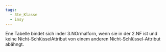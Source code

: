 ```yaml
---
tags:
  - 3te_Klasse
  - insy
---
```

Ene Tabelle bindet sich inder 3.NOrmalforn, wenn sie in der 2.NF ist und keine Nicht-SchlüsselAttribut von einem anderen Nicht-Schlüssel-Attribut abähngt.
